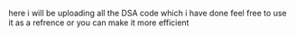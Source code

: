 here i will be uploading  all the DSA code which i have done feel free to use it as a refrence 
or you can make it more efficient